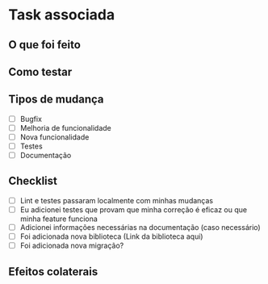 # Task associada

<!-- Inclua aqui a task associada. -->

## O que foi feito

<!-- Descreva as alterações realizadas (preferencialmente em forma de lista). -->

## Como testar

<!-- Inclua instruções e/ou comandos para auxílo na execução dos testes por parte dos revisores. -->

## Tipos de mudança

- [ ] Bugfix
- [ ] Melhoria de funcionalidade
- [ ] Nova funcionalidade
- [ ] Testes
- [ ] Documentação

## Checklist

- [ ] Lint e testes passaram localmente com minhas mudanças
- [ ] Eu adicionei testes que provam que minha correção é eficaz ou que minha feature funciona
- [ ] Adicionei informações necessárias na documentação (caso necessário)
- [ ] Foi adicionada nova biblioteca (Link da biblioteca aqui)
- [ ] Foi adicionada nova migração?

## Efeitos colaterais

<!-- Descreva aqui (caso existam), os possíveis efeitos colaterais das alterações feita

